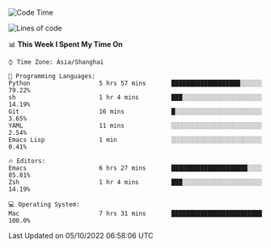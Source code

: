 <!--START_SECTION:waka-->
![Code Time](http://img.shields.io/badge/Code%20Time-892%20hrs%2041%20mins-blue)

![Lines of code](https://img.shields.io/badge/From%20Hello%20World%20I%27ve%20Written-22%20Thousand%20lines%20of%20code-blue)

📊 **This Week I Spent My Time On** 

```text
⌚︎ Time Zone: Asia/Shanghai

💬 Programming Languages: 
Python                   5 hrs 57 mins       ███████████████████░░░░░░   79.22% 
sh                       1 hr 4 mins         ███░░░░░░░░░░░░░░░░░░░░░░   14.19% 
Git                      16 mins             █░░░░░░░░░░░░░░░░░░░░░░░░   3.65% 
YAML                     11 mins             ░░░░░░░░░░░░░░░░░░░░░░░░░   2.54% 
Emacs Lisp               1 min               ░░░░░░░░░░░░░░░░░░░░░░░░░   0.41%

🔥 Editors: 
Emacs                    6 hrs 27 mins       █████████████████████░░░░   85.81% 
Zsh                      1 hr 4 mins         ███░░░░░░░░░░░░░░░░░░░░░░   14.19%

💻 Operating System: 
Mac                      7 hrs 31 mins       █████████████████████████   100.0%

```


 Last Updated on 05/10/2022 06:58:06 UTC
<!--END_SECTION:waka-->
